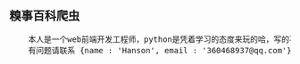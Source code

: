 ## 糗事百科爬虫

<pre>
    本人是一个web前端开发工程师，python是凭着学习的态度来玩的哈，写的不好请见谅
    有问题请联系 {name : 'Hanson', email : '360468937@qq.com'}
</pre>
